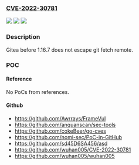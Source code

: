 ### [CVE-2022-30781](https://cve.mitre.org/cgi-bin/cvename.cgi?name=CVE-2022-30781)
![](https://img.shields.io/static/v1?label=Product&message=n%2Fa&color=blue)
![](https://img.shields.io/static/v1?label=Version&message=n%2Fa&color=blue)
![](https://img.shields.io/static/v1?label=Vulnerability&message=n%2Fa&color=brighgreen)

### Description

Gitea before 1.16.7 does not escape git fetch remote.

### POC

#### Reference
No PoCs from references.

#### Github
- https://github.com/Awrrays/FrameVul
- https://github.com/anquanscan/sec-tools
- https://github.com/cokeBeer/go-cves
- https://github.com/nomi-sec/PoC-in-GitHub
- https://github.com/sd45D6SA456/asd
- https://github.com/wuhan005/CVE-2022-30781
- https://github.com/wuhan005/wuhan005

